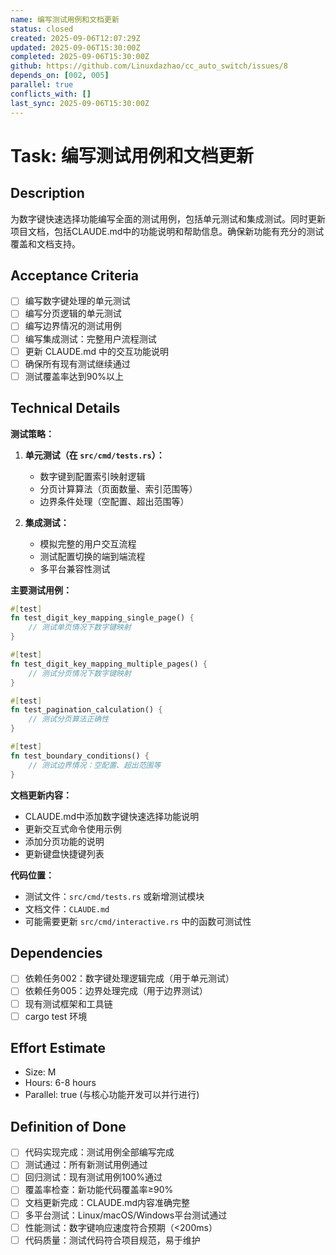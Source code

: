 ```yaml
---
name: 编写测试用例和文档更新
status: closed
created: 2025-09-06T12:07:29Z
updated: 2025-09-06T15:30:00Z
completed: 2025-09-06T15:30:00Z
github: https://github.com/Linuxdazhao/cc_auto_switch/issues/8
depends_on: [002, 005]
parallel: true
conflicts_with: []
last_sync: 2025-09-06T15:30:00Z
---
```


# Task: 编写测试用例和文档更新

## Description

为数字键快速选择功能编写全面的测试用例，包括单元测试和集成测试。同时更新项目文档，包括CLAUDE.md中的功能说明和帮助信息。确保新功能有充分的测试覆盖和文档支持。

## Acceptance Criteria

- [ ] 编写数字键处理的单元测试
- [ ] 编写分页逻辑的单元测试  
- [ ] 编写边界情况的测试用例
- [ ] 编写集成测试：完整用户流程测试
- [ ] 更新 CLAUDE.md 中的交互功能说明
- [ ] 确保所有现有测试继续通过
- [ ] 测试覆盖率达到90%以上

## Technical Details

**测试策略：**

1. **单元测试（在 `src/cmd/tests.rs`）：**
   - 数字键到配置索引映射逻辑
   - 分页计算算法（页面数量、索引范围等）
   - 边界条件处理（空配置、超出范围等）

2. **集成测试：**
   - 模拟完整的用户交互流程
   - 测试配置切换的端到端流程
   - 多平台兼容性测试

**主要测试用例：**
```rust
#[test]
fn test_digit_key_mapping_single_page() {
    // 测试单页情况下数字键映射
}

#[test]
fn test_digit_key_mapping_multiple_pages() {
    // 测试分页情况下数字键映射
}

#[test]
fn test_pagination_calculation() {
    // 测试分页算法正确性
}

#[test]
fn test_boundary_conditions() {
    // 测试边界情况：空配置、超出范围等
}
```

**文档更新内容：**
- CLAUDE.md中添加数字键快速选择功能说明
- 更新交互式命令使用示例
- 添加分页功能的说明
- 更新键盘快捷键列表

**代码位置：**
- 测试文件：`src/cmd/tests.rs` 或新增测试模块
- 文档文件：`CLAUDE.md`
- 可能需要更新 `src/cmd/interactive.rs` 中的函数可测试性

## Dependencies

- [ ] 依赖任务002：数字键处理逻辑完成（用于单元测试）
- [ ] 依赖任务005：边界处理完成（用于边界测试）
- [ ] 现有测试框架和工具链
- [ ] cargo test 环境

## Effort Estimate

- Size: M
- Hours: 6-8 hours
- Parallel: true (与核心功能开发可以并行进行)

## Definition of Done

- [ ] 代码实现完成：测试用例全部编写完成
- [ ] 测试通过：所有新测试用例通过
- [ ] 回归测试：现有测试用例100%通过
- [ ] 覆盖率检查：新功能代码覆盖率≥90%
- [ ] 文档更新完成：CLAUDE.md内容准确完整
- [ ] 多平台测试：Linux/macOS/Windows平台测试通过
- [ ] 性能测试：数字键响应速度符合预期（<200ms）
- [ ] 代码质量：测试代码符合项目规范，易于维护
